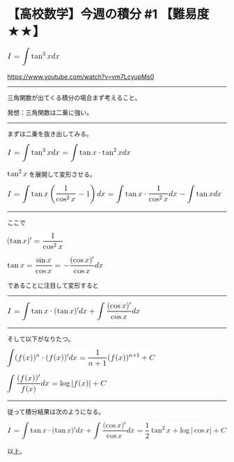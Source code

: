 # 【高校数学】今週の積分 #1 【難易度★★】

<!--
![今週のお題](https://latex.codecogs.com/gif.latex?I=\int\tan^3xdx)
-->
![](0.gif)

https://www.youtube.com/watch?v=vm7LcyupMs0

----
三角関数が出てくる積分の場合まず考えること。

発想：三角関数は二乗に強い。

----

まずは二乗を抜き出してみる。

<!--
![](https://latex.codecogs.com/gif.latex?I=\int\tan^3xdx=\int\tan&space;x\cdot\tan^2xdx) 
-->
![](1.gif)

<!--
![](https://latex.codecogs.com/gif.latex?\tan^2x)
-->
![](2.gif)
 を展開して変形させる。 

<!--
![](https://latex.codecogs.com/gif.latex?I=\int\tan&space;x\left(\frac{1}{\cos^2x}-1\right)dx=\int\tan&space;x\cdot\frac{1}{\cos^2x}dx-\int\tan&space;xdx)
-->
![](3.gif)

-----

ここで

<!--
![](https://latex.codecogs.com/gif.latex?(\tan&space;x)'=\frac{1}{\cos^2x})
-->
![](4.gif)

<!--
![](https://latex.codecogs.com/gif.latex?\tan&space;x=\frac{\sin&space;x}{\cos&space;x}=-\frac{(\cos&space;x)'}{\cos&space;x}dx)
-->
![](5.gif)

であることに注目して変形すると

----

<!--
![](https://latex.codecogs.com/gif.latex?I=\int\tan&space;x\cdot(\tan&space;x)'dx&plus;\int\frac{(\cos&space;x)'}{\cos&space;x}dx)
-->
![](6.gif)

----

そして以下がなりたつ。

<!--
![](https://latex.codecogs.com/gif.latex?\int&space;(f(x))^n\cdot(f(x))'dx=\frac{1}{n&plus;1}(f(x))^{n&plus;1}&plus;C)
-->
![](7.gif)

<!--
![](https://latex.codecogs.com/gif.latex?\int\frac{(f(x))'}{f(x)}dx=\log|f(x)|&plus;C)
-->
![](8.gif)

----

従って積分結果は次のようになる。

<!--
![](https://latex.codecogs.com/gif.latex?I=\int\tan&space;x\cdot(\tan&space;x)'dx&plus;\int\frac{(\cos&space;x)'}{\cos&space;x}dx=\frac{1}{2}\tan^2x&plus;\log|\cos&space;x|&plus;C)
-->
![](9.gif)

以上。

